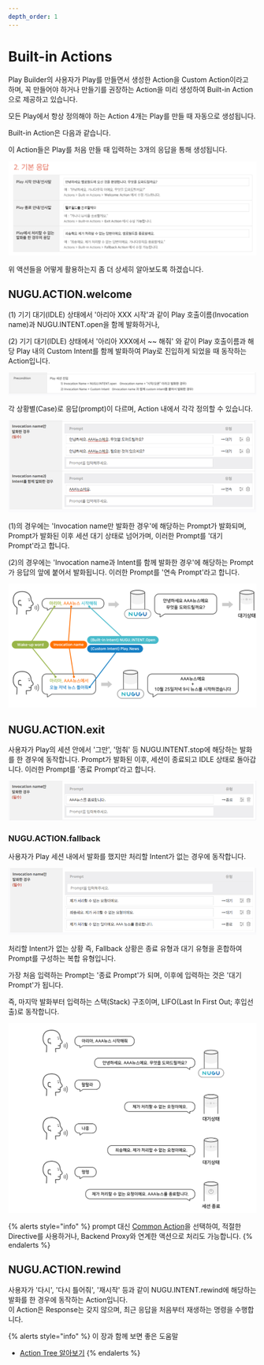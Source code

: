 ```yaml
---
depth_order: 1
---
```


# Built-in Actions

Play Builder의 사용자가 Play를 만들면서 생성한 Action을 Custom Action이라고 하며, 꼭 만들어야 하거나 만들기를 권장하는 Action을 미리 생성하여 Built-in Action으로 제공하고 있습니다.

모든 Play에서 항상 정의해야 하는 Action 4개는 Play를 만들 때 자동으로 생성됩니다.

Built-in Action은 다음과 같습니다.

이 Action들은 Play를 처음 만들 때 입력하는 3개의 응답을 통해 생성됩니다.

![](../../../assets/images/built-in-actions-01.png)

위 액션들을 어떻게 활용하는지 좀 더 상세히 알아보도록 하겠습니다.

## NUGU.ACTION.welcome

(1) 기기 대기(IDLE) 상태에서 '아리아 XXX 시작'과 같이 Play 호출이름(Invocation name)과 NUGU.INTENT.open을 함께 발화하거나,

(2) 기기 대기(IDLE) 상태에서 '아리아 XXX에서 ~~ 해줘' 와 같이 Play 호출이름과 해당 Play 내의 Custom Intent를 함께 발화하여 Play로 진입하게 되었을 때 동작하는 Action입니다.

![](../../../assets/images/built-in-actions-02.png)

각 상황별(Case)로 응답(prompt)이 다르며, Action 내에서 각각 정의할 수 있습니다.

![](../../../assets/images/built-in-actions-03.png)

(1)의 경우에는 'Invocation name만 발화한 경우'에 해당하는 Prompt가 발화되며, Prompt가 발화된 이후 세션 대기 상태로 넘어가며, 이러한 Prompt를 '대기 Prompt'라고 합니다.

(2)의 경우에는 'Invocation name과 Intent를 함께 발화한 경우'에 해당하는 Prompt가 응답의 앞에 붙어서 발화됩니다. 이러한 Prompt를 '연속 Prompt'라고 합니다.

![](../../../assets/images/built-in-actions-04.png)

## NUGU.ACTION.exit

사용자가 Play의 세션 안에서 '그만', '멈춰' 등 NUGU.INTENT.stop에 해당하는 발화를 한 경우에 동작합니다. Prompt가 발화된 이후, 세션이 종료되고 IDLE 상태로 돌아갑니다. 이러한 Prompt를 '종료 Prompt'라고 합니다.

![](../../../assets/images/built-in-actions-05.png)

### NUGU.ACTION.fallback <a href="#fallback" id="fallback"></a>

사용자가 Play 세션 내에서 발화를 했지만 처리할 Intent가 없는 경우에 동작합니다.

![](../../../assets/images/built-in-actions-06.png)

처리할 Intent가 없는 상황 즉, Fallback 상황은 종료 유형과 대기 유형을 혼합하여 Prompt를 구성하는 복합 유형입니다.

가장 처음 입력하는 Prompt는 '종료 Prompt'가 되며, 이후에 입력하는 것은 '대기 Prompt'가 됩니다.

즉, 마지막 발화부터 입력하는 스택(Stack) 구조이며, LIFO(Last In First Out; 후입선출)로 동작합니다.

![](../../../assets/images/built-in-actions-07.png)

{% alerts style="info" %}
prompt 대신 [Common Action](use-common-actions)을 선택하여, 적절한 Directive를 사용하거나, Backend Proxy와 연계한 액션으로 처리도 가능합니다.
{% endalerts %}



## NUGU.ACTION.rewind

사용자가 '다시', '다시 틀어줘', '재시작' 등과 같이 NUGU.INTENT.rewind에 해당하는 발화를 한 경우에 동작하는 Action입니다.\
이 Action은 Response는 갖지 않으며, 최근 응답을 처음부터 재생하는 명령을 수행합니다.

{% alerts style="info" %}
이 장과 함께 보면 좋은 도움말

* [Action Tree 알아보기](use-branch-actions#use-branch-actions)
{% endalerts %}
